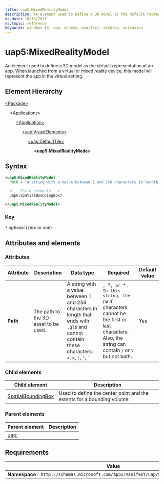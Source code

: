 ```yaml
---
title: uap5:MixedRealityModel
description: An element used to define a 3D model as the default representation of an app. When launched from a virtual or mixed reality device, this model will represent the app in the virtual setting.
ms.date: 10/10/2017
ms.topic: reference
keywords: windows 10, uwp, schema, manifest, desktop, extension 
---
```


# uap5:MixedRealityModel

An element used to define a 3D model as the default representation of an app. When launched from a virtual or mixed reality device, this model will represent the app in the virtual setting.

## Element Hierarchy

[\<Package\>](element-package.md)

&nbsp;&nbsp;&nbsp;&nbsp;[\<Applications\>](element-applications.md)

&nbsp;&nbsp;&nbsp;&nbsp; &nbsp;&nbsp;&nbsp;&nbsp;[\<Application\>](element-application.md)

&nbsp;&nbsp;&nbsp;&nbsp; &nbsp;&nbsp;&nbsp;&nbsp; &nbsp;&nbsp;&nbsp;&nbsp;[\<uap:VisualElements\>](element-uap-visualelements.md)

&nbsp;&nbsp;&nbsp;&nbsp; &nbsp;&nbsp;&nbsp;&nbsp; &nbsp;&nbsp;&nbsp;&nbsp; &nbsp;&nbsp;&nbsp;&nbsp;[\<uap:DefaultTile\>](element-uap-defaulttile.md)

&nbsp;&nbsp;&nbsp;&nbsp; &nbsp;&nbsp;&nbsp;&nbsp; &nbsp;&nbsp;&nbsp;&nbsp; &nbsp;&nbsp;&nbsp;&nbsp; &nbsp;&nbsp;&nbsp;&nbsp;**\<uap5:MixedRealityMode\>**

## Syntax

```xml
<uap5:MixedRealityModel
  Path = 'A string with a value between 1 and 256 characters in length that ends with ".glb" and cannot contain these characters: <, >, :, ", |, ?, or *. In this string, the / and \ characters cannot be the first or last characters. Also, the string can contain / or \ but not both.' >

  <!-- Child elements -->
  uap6:SpatialBoundingBox?

</uap5:MixedRealityModel>
```

### Key

`?` optional (zero or one)

## Attributes and elements

### Attributes

| Attribute | Description | Data type | Required | Default value |
|-|-|-|-|-|
| **Path** | The path to the 3D asset to be used. | A string with a value between 1 and 256 characters in length that ends with `.glb` and cannot contain these characters: `<`, `>`, `:`, `"`, `|`, `?`, or `*`. In this string, the `/` and `\` characters cannot be the first or last characters. Also, the string can contain `/` or `\` but not both. | Yes |  |

### Child elements

| Child element | Description |
|-|-|
| [SpatialBoundingBox](element-uap6-spatialboundingbox.md) | Used to define the center point and the extents for a bounding volume. |

### Parent elements

| Parent element | Description |
|-|-|
| [uap:](element-uap-extension.md) |  |

## Requirements

|   | Value |
|--|--|
| **Namespace** | `http://schemas.microsoft.com/appx/manifest/uap/windows10/5` |
